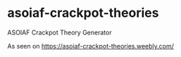 # asoiaf-crackpot-theories
ASOIAF Crackpot Theory Generator

As seen on https://asoiaf-crackpot-theories.weebly.com/

